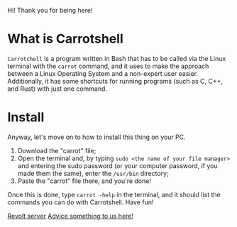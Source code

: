 Hi! Thank you for being here!
# What is Carrotshell
`Carrotchell` is a program written in Bash that has to be called via the Linux terminal with the `carrot` command, and it uses to make the approach between a Linux Operating System and a non-expert user easier. Additionally, it has some shortcuts for running programs (such as C, C++, and Rust) with just one command.

# Install
Anyway, let's move on to how to install this thing on your PC.
1. Download the "carrot" file;
2. Open the terminal and, by typing `sudo <the name of your file manager>` and entering the sudo password (or your computer password, if you made them the same), enter the `/usr/bin` directory;
3. Paste the "carrot" file there, and you're done!

Once this is done, type `carrot -help` in the terminal, and it should list the commands you can do with Carrotshell. Have fun!

[Revolt server](https://app.revolt.chat/invite/hgqavatQ)
[Advice something to us here!](https://forms.gle/spxfhFJGMHiCDm676)
